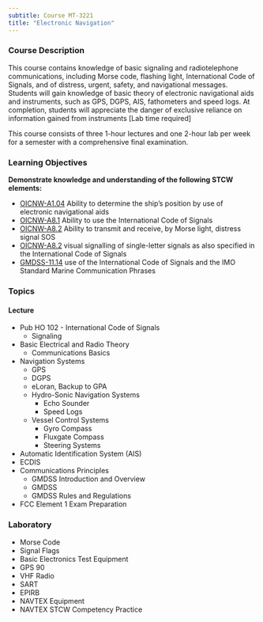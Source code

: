 ```yaml
---
subtitle: Course MT-3221
title: "Electronic Navigation"
---
```


### Course Description

This course contains knowledge of basic signaling and radiotelephone communications, including Morse code, flashing light, International Code of Signals, and of distress, urgent, safety, and navigational messages. Students will gain knowledge of basic theory of electronic navigational aids and instruments, such as GPS, DGPS, AIS, fathometers and speed logs. At completion, students will appreciate the danger of exclusive reliance on information gained from instruments [Lab time required]

This course consists of three 1-hour lectures and one 2-hour lab per week for a semester with a comprehensive final examination.


### Learning Objectives

**Demonstrate knowledge and understanding of the following STCW elements:**

* [OICNW-A1.04](21#OICNW-A1\.04) Ability to determine the ship’s position by use of electronic navigational aids
* [OICNW-A8.1](21#OICNW-A8\.1) Ability to use the International Code of Signals
* [OICNW-A8.2](21#OICNW-A8\.2) Ability to transmit and receive, by Morse light, distress signal SOS 
* [OICNW-A8.2](21#OICNW-A8\.2) visual signalling of single-letter signals as also specified in the International Code of Signals
* [GMDSS-11.14](42#GMDSS-11\.14) use of the International Code of Signals and the IMO Standard Marine Communication Phrases


### Topics

#### Lecture

* Pub HO 102 - International Code of Signals
	* Signaling 
* Basic Electrical and Radio Theory
	* Communications Basics
* Navigation Systems
	* GPS
	* DGPS
	* eLoran, Backup to GPA
	* Hydro-Sonic Navigation Systems
		* Echo Sounder
		* Speed Logs
	* Vessel Control Systems
		* Gyro Compass
		* Fluxgate Compass
		* Steering Systems
* Automatic Identification System (AIS)
* ECDIS
* Communications Principles
	* GMDSS Introduction and Overview
	* GMDSS
	* GMDSS Rules and Regulations
* FCC Element 1 Exam Preparation

### Laboratory

* Morse Code
* Signal Flags
* Basic Electronics Test Equipment
* GPS 90
* VHF Radio
* SART
* EPIRB
* NAVTEX Equipment
* NAVTEX STCW Competency Practice




